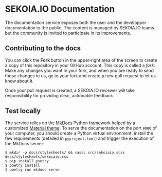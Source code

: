 # SEKOIA.IO Documentation

The documentation service exposes both the user and the developper documentation to the public. The content is managed by SEKOIA.IO teams but the community is invited to participate in its improvements.

## Contributing to the docs

You can click the **Fork** button in the upper-right area of the screen to create a copy of this repository in your GitHub account. This copy is called a *fork*. Make any changes you want in your fork, and when you are ready to send those changes to us, go to your fork and create a new pull request to let us know about it.

Once your pull request is created, a SEKOIA.IO reviewer will take responsibility for providing clear, actionable feedback.

## Test locally

The service relies on the [MkDocs](https://www.mkdocs.org/) Python framework helped by a customized [Material theme](https://squidfunk.github.io/mkdocs-material/). To serve the documentation on the port `8000` of your computer, you should create a Python virtual environment, install the few requirements (detailed in `pyproject.toml`) and trigger the execution of the MkDocs server:

```shell
$ mkdir -p docs/stylesheets/ && sassc src/sekoiaio.scss docs/stylesheets/sekoiaio.css
$ pip install poetry
$ poetry install
$ poetry run mkdocs serve
```
